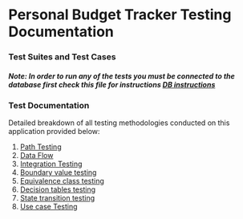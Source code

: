 # Personal Budget Tracker Testing Documentation

### Test Suites and Test Cases

##### Note: In order to run any of the tests you must be connected to the database first check this file for instructions [DB instructions](https://github.com/Ense-375/Ense-375/blob/main/Prototype3/src/main/java/commands.txt)

### Test Documentation
Detailed breakdown of all testing methodologies conducted on this application provided below: 
1. [Path Testing](https://github.com/Ense-375/Ense-375/blob/main/Documents/TestDocs/Personal%20Budget%20tracker%20path%20Testing.pdf)
2. [Data Flow](https://github.com/Ense-375/Ense-375/blob/main/Documents/TestDocs/Data%20flow%20testing.pdf)
3. [Integration Testing](https://github.com/Ense-375/Ense-375/blob/main/Prototype3/src/test/java/IntegrationTest.java)
4. [Boundary value testing ]()
5. [Equivalence class testing]()
6. [Decision tables testing]()
7. [State transition testing]()
8. [Use case Testing]()




